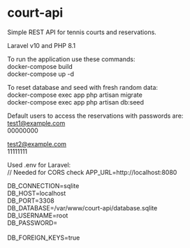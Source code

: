 # court-api
Simple REST API for tennis courts and reservations.

Laravel v10 and PHP 8.1

To run the application use these commands:<br />
docker-compose build<br />
docker-compose up -d<br />

To reset database and seed with fresh random data:<br />
docker-compose exec app php artisan migrate<br />
docker-compose exec app php artisan db:seed<br />

Default users to access the reservations with passwords are:<br />
test1@example.com<br />
00000000<br />

test2@example.com<br />
11111111<br />

Used .env for Laravel:<br />
// Needed for CORS check
APP_URL=http://localhost:8080<br />

DB_CONNECTION=sqlite<br />
DB_HOST=localhost<br />
DB_PORT=3308<br />
DB_DATABASE=/var/www/court-api/database.sqlite<br />
DB_USERNAME=root<br />
DB_PASSWORD=<br />
<br />
DB_FOREIGN_KEYS=true<br />
